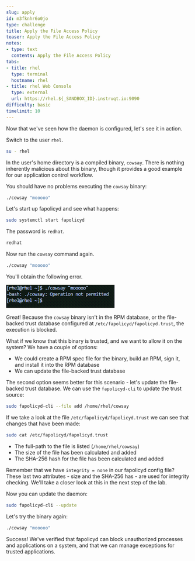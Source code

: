 ```yaml
---
slug: apply
id: m3fknhr6o0jo
type: challenge
title: Apply the File Access Policy
teaser: Apply the File Access Policy
notes:
- type: text
  contents: Apply the File Access Policy
tabs:
- title: rhel
  type: terminal
  hostname: rhel
- title: rhel Web Console
  type: external
  url: https://rhel.${_SANDBOX_ID}.instruqt.io:9090
difficulty: basic
timelimit: 10
---
```

Now that we've seen how the daemon is configured, let's see it in action.

Switch to the user `rhel`.

```bash
su - rhel
```

In the user's home directory is a compiled binary, `cowsay`. There is nothing inherently malicious about this binary, though it provides a good example for our application control workflow.

You should have no problems executing the `cowsay` binary:

```bash
./cowsay "mooooo"
```

Let's start up fapolicyd and see what happens:

```bash
sudo systemctl start fapolicyd
```

The password is `redhat`.

```bash
redhat
```

Now run the `cowsay` command again.

```bash
./cowsay "mooooo"
```

You'll obtain the following error.

![opnotpermitted](../assets/opnotpermitted.png)

Great! Because the `cowsay` binary isn't in the RPM database, or the file-backed trust database configured at `/etc/fapolicyd/fapolicyd.trust`, the execution is blocked.

What if we know that this binary is trusted, and we want to allow it on the system? We have a couple of options:

* We could create a RPM spec file for the binary, build an RPM, sign it, and install it into the RPM database
* We can update the file-backed trust database

The second option seems better for this scenario - let's update the file-backed trust database. We can use the `fapolicyd-cli` to update the trust source:

```bash
sudo fapolicyd-cli --file add /home/rhel/cowsay
```

If we take a look at the file `/etc/fapolicyd/fapolicyd.trust` we can see that changes that have been made:

```bash
sudo cat /etc/fapolicyd/fapolicyd.trust
```

* The full-path to the file is listed (`/home/rhel/cowsay`)
* The size of the file has been calculated and added
* The SHA-256 hash for the file has been calculated and added

Remember that we have `integrity = none` in our fapolicyd config file? These last two attributes - size and the SHA-256 has - are used for integrity checking. We'll take a closer look at this in the next step of the lab.

Now you can update the daemon:

```bash
sudo fapolicyd-cli --update
```

Let's try the binary again:

```bash
./cowsay "mooooo"
```

Success! We've verified that fapolicyd can block unauthorized processes and applications on a system, and that we can manage exceptions for trusted applications.
